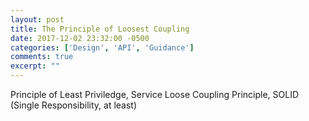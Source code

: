 ```yaml
---
layout: post
title: The Principle of Loosest Coupling
date: 2017-12-02 23:32:00 -0500
categories: ['Design', 'API', 'Guidance']
comments: true
excerpt: ""
---
```


Principle of Least Priviledge, Service Loose Coupling Principle, SOLID (Single Responsibility, at least)
